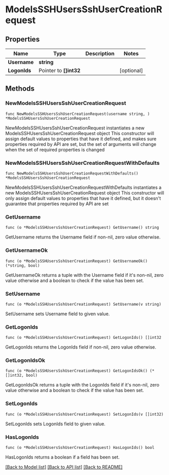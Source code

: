 # ModelsSSHUsersSshUserCreationRequest

## Properties

Name | Type | Description | Notes
------------ | ------------- | ------------- | -------------
**Username** | **string** |  | 
**LogonIds** | Pointer to **[]int32** |  | [optional] 

## Methods

### NewModelsSSHUsersSshUserCreationRequest

`func NewModelsSSHUsersSshUserCreationRequest(username string, ) *ModelsSSHUsersSshUserCreationRequest`

NewModelsSSHUsersSshUserCreationRequest instantiates a new ModelsSSHUsersSshUserCreationRequest object
This constructor will assign default values to properties that have it defined,
and makes sure properties required by API are set, but the set of arguments
will change when the set of required properties is changed

### NewModelsSSHUsersSshUserCreationRequestWithDefaults

`func NewModelsSSHUsersSshUserCreationRequestWithDefaults() *ModelsSSHUsersSshUserCreationRequest`

NewModelsSSHUsersSshUserCreationRequestWithDefaults instantiates a new ModelsSSHUsersSshUserCreationRequest object
This constructor will only assign default values to properties that have it defined,
but it doesn't guarantee that properties required by API are set

### GetUsername

`func (o *ModelsSSHUsersSshUserCreationRequest) GetUsername() string`

GetUsername returns the Username field if non-nil, zero value otherwise.

### GetUsernameOk

`func (o *ModelsSSHUsersSshUserCreationRequest) GetUsernameOk() (*string, bool)`

GetUsernameOk returns a tuple with the Username field if it's non-nil, zero value otherwise
and a boolean to check if the value has been set.

### SetUsername

`func (o *ModelsSSHUsersSshUserCreationRequest) SetUsername(v string)`

SetUsername sets Username field to given value.


### GetLogonIds

`func (o *ModelsSSHUsersSshUserCreationRequest) GetLogonIds() []int32`

GetLogonIds returns the LogonIds field if non-nil, zero value otherwise.

### GetLogonIdsOk

`func (o *ModelsSSHUsersSshUserCreationRequest) GetLogonIdsOk() (*[]int32, bool)`

GetLogonIdsOk returns a tuple with the LogonIds field if it's non-nil, zero value otherwise
and a boolean to check if the value has been set.

### SetLogonIds

`func (o *ModelsSSHUsersSshUserCreationRequest) SetLogonIds(v []int32)`

SetLogonIds sets LogonIds field to given value.

### HasLogonIds

`func (o *ModelsSSHUsersSshUserCreationRequest) HasLogonIds() bool`

HasLogonIds returns a boolean if a field has been set.


[[Back to Model list]](../README.md#documentation-for-models) [[Back to API list]](../README.md#documentation-for-api-endpoints) [[Back to README]](../README.md)


